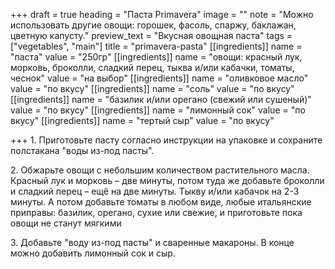 +++
draft = true
heading = "Паста Primavera"
image = ""
note = "Можно использовать другие овощи: горошек, фасоль, спаржу, баклажан, цветную капусту."
preview_text = "Вкусная овощная паста"
tags = ["vegetables", "main"]
title = "primavera-pasta"
[[ingredients]]
name = "паста"
value = "250гр"
[[ingredients]]
name = "овощи: красный лук, морковь, броколли, сладкий перец, тыква и/или кабачки, томаты, чеснок"
value = "на выбор"
[[ingredients]]
name = "оливковое масло"
value = "по вкусу"
[[ingredients]]
name = "соль"
value = "по вкусу"
[[ingredients]]
name = "базилик и/или орегано (свежий или сушеный)"
value = "по вкусу"
[[ingredients]]
name = "лимонный сок"
value = "по вкусу"
[[ingredients]]
name = "тертый сыр"
value = "по вкусу"

+++
1\. Приготовьте пасту согласно инструкции на упаковке и сохраните полстакана "воды из-под пасты".

  
2\. Обжарьте овощи с небольшим количеством растительного масла. Красный лук и морковь – две минуты, потом туда же добавьте броколли и сладкий перец – ещё на две минуты. Тыкву и/или кабачок на 2-3 минуты. А потом добавьте томаты в любом виде, любые итальянские приправы: базилик, орегано, сухие или свежие, и приготовьте пока овощи не станут мягкими

3\. Добавьте "воду из-под пасты" и сваренные макароны. В конце можно добавить лимонный сок и сыр.